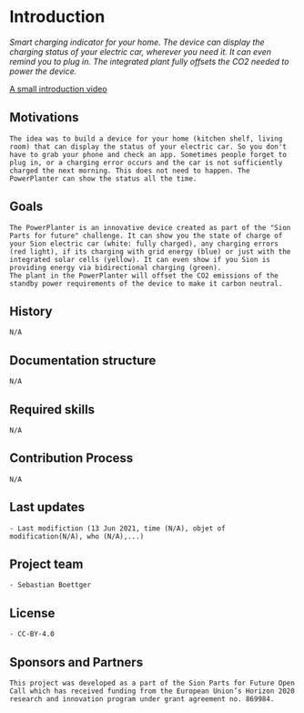 # Introduction

*Smart charging indicator for your home. The device can display the charging status of your electric car, wherever you need it. It can even remind you to plug in.
The integrated plant fully offsets the CO2 needed to power the device.*

[A small introduction video](https://youtu.be/Zy9Xdhd5iKo)

## Motivations

```
The idea was to build a device for your home (kitchen shelf, living room) that can display the status of your electric car. So you don't have to grab your phone and check an app. Sometimes people forget to plug in, or a charging error occurs and the car is not sufficiently charged the next morning. This does not need to happen. The PowerPlanter can show the status all the time. 
```

## Goals


```
The PowerPlanter is an innovative device created as part of the "Sion Parts for future" challenge. It can show you the state of charge of your Sion electric car (white: fully charged), any charging errors (red light), if its charging with grid energy (blue) or just with the integrated solar cells (yellow). It can even show if you Sion is providing energy via bidirectional charging (green). 
The plant in the PowerPlanter will offset the CO2 emissions of the standby power requirements of the device to make it carbon neutral.
```

## History

```
N/A 
```

## Documentation structure

```
N/A
```

## Required skills


```
N/A  
```

## Contribution Process

```
N/A
```

## Last updates 


```
- Last modifiction (13 Jun 2021, time (N/A), objet of modification(N/A), who (N/A),...) 
```

## Project team


```
- Sebastian Boettger
```

## License

```
- CC-BY-4.0
```

## Sponsors and Partners

```
This project was developed as a part of the Sion Parts for Future Open Call which has received funding from the European Union’s Horizon 2020 research and innovation program under grant agreement no. 869984.
```
